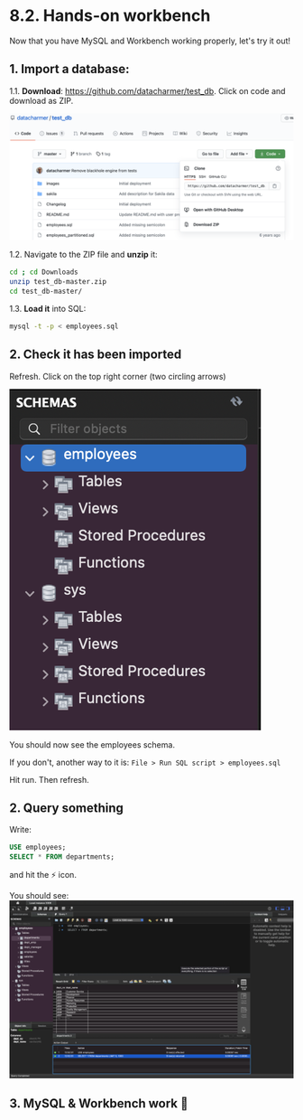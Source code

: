 # 8.2. Hands-on workbench

Now that you have MySQL and Workbench working properly, let's try it out!

## 1. Import a database:

1.1. **Download**: https://github.com/datacharmer/test_db. Click on code and download as ZIP.

![sample](imgs/mysql-sample.png)

1.2. Navigate to the ZIP file and **unzip** it:


```bash
cd ; cd Downloads
unzip test_db-master.zip
cd test_db-master/
```

1.3. **Load it** into SQL:

```bash
mysql -t -p < employees.sql
```

## 2. Check it has been imported

Refresh. Click on the top right corner (two circling arrows)

![refresh](imgs/refresh.png)

You should now see the employees schema.

If you don't, another way to it is:
`File > Run SQL script > employees.sql`

Hit run. Then refresh.

## 2. Query something

Write:
```sql
USE employees;
SELECT * FROM departments;
```
and hit the ⚡️ icon. 

You should see:
![query](imgs/query.png)

## 3. MySQL & Workbench work 🎉

